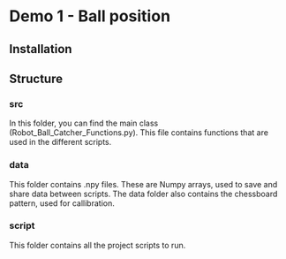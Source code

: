 # Demo 1 - Ball position

## Installation

## Structure

### src
In this folder, you can find the main class (Robot_Ball_Catcher_Functions.py).
This file contains functions that are used in the different scripts.

### data
This folder contains .npy files. These are Numpy arrays, used to save and share data between scripts.
The data folder also contains the chessboard pattern, used for callibration.

### script
This folder contains all the project scripts to run.
